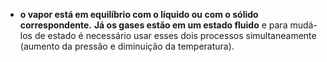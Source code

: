 - **o vapor está em equilíbrio com o líquido ou com o sólido correspondente.** **Já os gases estão em um estado fluido** e para mudá-los de estado é necessário usar esses dois processos simultaneamente (aumento da pressão e diminuição da temperatura).

